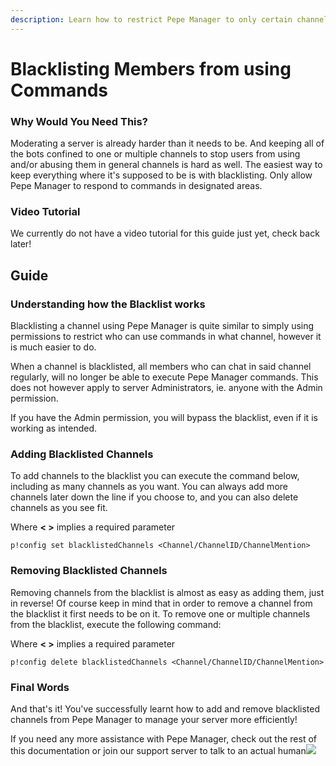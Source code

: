 ```yaml
---
description: Learn how to restrict Pepe Manager to only certain channels!
---
```


# Blacklisting Members from using Commands

### Why Would You Need This?

Moderating a server is already harder than it needs to be. And keeping all of the bots confined to one or multiple channels to stop users from using and/or abusing them in general channels is hard as well. The easiest way to keep everything where it's supposed to be is with blacklisting. Only allow Pepe Manager to respond to commands in designated areas.  

### Video Tutorial <a id="video-tutorial"></a>

We currently do not have a video tutorial for this guide just yet, check back later!

## Guide <a id="guide"></a>

### Understanding how the Blacklist works <a id="understanding-how-the-blacklist-works"></a>

Blacklisting a channel using Pepe Manager is quite similar to simply using permissions to restrict who can use commands in what channel, however it is much easier to do.

When a channel is blacklisted, all members who can chat in said channel regularly, will no longer be able to execute Pepe Manager commands. This does not however apply to server Administrators, ie. anyone with the Admin permission.

If you have the Admin permission, you will bypass the blacklist, even if it is working as intended.

### Adding Blacklisted Channels <a id="adding-blacklisted-channels"></a>

To add channels to the blacklist you can execute the command below, including as many channels as you want. You can always add more channels later down the line if you choose to, and you can also delete channels as you see fit.

Where **&lt; &gt;** implies a required parameter

```text
p!config set blacklistedChannels <Channel/ChannelID/ChannelMention>
```

### Removing Blacklisted Channels <a id="removing-blacklisted-channels"></a>

Removing channels from the blacklist is almost as easy as adding them, just in reverse! Of course keep in mind that in order to remove a channel from the blacklist it first needs to be on it. To remove one or multiple channels from the blacklist, execute the following command:

Where **&lt; &gt;** implies a required parameter

```text
p!config delete blacklistedChannels <Channel/ChannelID/ChannelMention>
```

### Final Words <a id="final-words"></a>

And that's it! You've successfully learnt how to add and remove blacklisted channels from Pepe Manager to manage your server more efficiently!

If you need any more assistance with Pepe Manager, check out the rest of this documentation or join our support server to talk to an actual human![  
](https://discord.gg/pepe)

